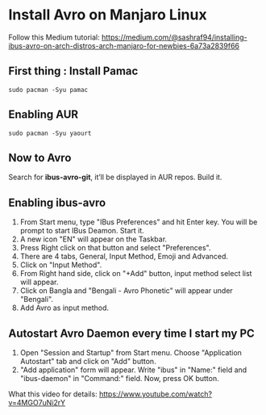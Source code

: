 # Install Avro on Manjaro Linux

Follow this Medium tutorial: https://medium.com/@sashraf94/installing-ibus-avro-on-arch-distros-arch-manjaro-for-newbies-6a73a2839f66

## First thing : Install Pamac
```
sudo pacman -Syu pamac
```

## Enabling AUR

```
sudo pacman -Syu yaourt
```

## Now to Avro

Search for **ibus-avro-git**, it’ll be displayed in AUR repos. Build it.

## Enabling ibus-avro

1. From Start menu, type "IBus Preferences" and hit Enter key. You will be prompt to start IBus Deamon. Start it.
2. A new icon "EN" will appear on the Taskbar.
3. Press Right click on that button and select "Preferences".
4. There are 4 tabs, General, Input Method, Emoji and Advanced.
5. Click on "Input Method".
6. From Right hand side, click on "+Add" button, input method select list will appear.
7. Click on Bangla and "Bengali - Avro Phonetic" will appear under "Bengali".
8. Add Avro as input method.

## Autostart Avro Daemon every time I start my PC

1. Open "Session and Startup" from Start menu. Choose "Application Autostart" tab and click on "Add" button.
2. "Add application" form will appear. Write "ibus" in "Name:" field and "ibus-daemon" in "Command:" field. Now, press OK button.

What this video for details: https://www.youtube.com/watch?v=4MGO7uNi2rY
